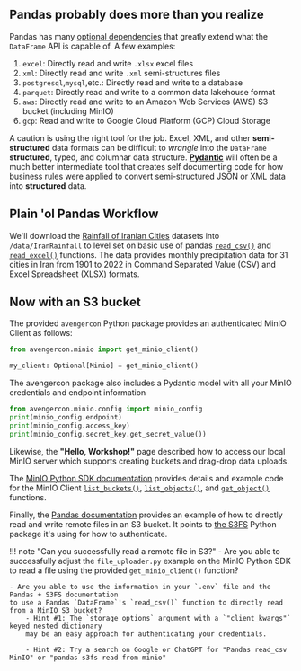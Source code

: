 ## Pandas probably does more than you realize

Pandas has many [optional dependencies](https://pandas.pydata.org/docs/getting_started/install.html#optional-dependencies)
that greatly extend what the `DataFrame` API is capable of. A few examples:

1. `excel`: Directly read and write `.xlsx` excel files
2. `xml`: Directly read and write `.xml` semi-structures files
3. `postgresql`,`mysql`,etc.: Directly read and write to a database
4. `parquet`: Directly read and write to a common data lakehouse format
5. `aws`: Directly read and write to an Amazon Web Services (AWS) S3 bucket (including MinIO)
6. `gcp`: Read and write to Google Cloud Platform (GCP) Cloud Storage

A caution is using the right tool for the job. Excel, XML, and other **semi-structured**
data formats can be difficult to _wrangle_ into the `DataFrame` **structured**, typed, and
columnar data structure. [**Pydantic**](4_pydantic.md) will often be a much better 
intermediate tool that creates self documenting code for how business rules were applied
to convert semi-structured JSON or XML data into **structured** data.

## Plain 'ol Pandas Workflow
We'll download the [Rainfall of Iranian Cities](https://www.kaggle.com/datasets/mohammadrahdanmofrad/average-monthly-precipitation-of-iranian-cities?select=Rainfall_Iran_19012022.csv)
datasets into `/data/IranRainfall` to level set on basic use of pandas [`read_csv()`](https://pandas.pydata.org/docs/reference/api/pandas.read_csv.html#pandas.read_csv) and
[`read_excel()`](https://pandas.pydata.org/docs/reference/api/pandas.read_excel.html) 
functions. The data provides monthly precipitation data for 31 cities in Iran from 1901 
to 2022 in Command Separated Value (CSV) and Excel Spreadsheet (XLSX) formats.

## Now with an S3 bucket
The provided `avengercon` Python package provides an authenticated MinIO Client as follows:

``` python
from avengercon.minio import get_minio_client()

my_client: Optional[Minio] = get_minio_client()
```

The avengercon package also includes a Pydantic model with all your MinIO credentials and endpoint information
``` python
from avengercon.minio.config import minio_config
print(minio_config.endpoint)
print(minio_config.access_key)
print(minio_config.secret_key.get_secret_value())
``` 

Likewise, the **"Hello, Workshop!"** page described how to access our local MinIO server
which supports creating buckets and drag-drop data uploads.

The [MinIO Python SDK documentation](https://min.io/docs/minio/linux/developers/python/API.html)
provides details and example code for the MinIO Client [`list_buckets()`](https://min.io/docs/minio/linux/developers/python/API.html#list_buckets),
[`list_objects()`](https://min.io/docs/minio/linux/developers/python/API.html#list_objects), and [`get_object()`](https://min.io/docs/minio/linux/developers/python/API.html#get_object)
functions.

Finally, the [Pandas documentation](https://pandas.pydata.org/pandas-docs/stable/user_guide/io.html#reading-writing-remote-files)
provides an example of how to directly read and write remote files in an S3 bucket. It
points to [the S3FS](https://s3fs.readthedocs.io/en/latest/#s3-compatible-storage) Python package it's
using for how to authenticate.

!!! note "Can you successfully read a remote file in S3?"
    - Are you able to successfully adjust the `file_uploader.py` example on the
    MinIO Python SDK to read a file using the provided `get_minio_client()` function?

    - Are you able to use the information in your `.env` file and the Pandas + S3FS documentation
    to use a Pandas `DataFrame`'s `read_csv()` function to directly read from a MinIO S3 bucket?
        - Hint #1: The `storage_options` argument with a `"client_kwargs"` keyed nested dictionary 
        may be an easy approach for authenticating your credentials.

        - Hint #2: Try a search on Google or ChatGPT for "Pandas read_csv MinIO" or "pandas s3fs read from minio"


